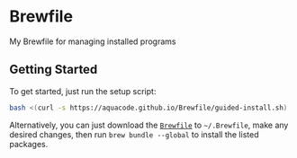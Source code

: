 # Brewfile
My Brewfile for managing installed programs

## Getting Started

To get started, just run the setup script:

```bash
bash <(curl -s https://aquacode.github.io/Brewfile/guided-install.sh)
```


Alternatively, you can just download the [`Brewfile`](https://github.com/aquacode/Brewfile/blob/master/Brewfile) to `~/.Brewfile`, make any desired changes, then run `brew bundle --global` to install the listed packages.
